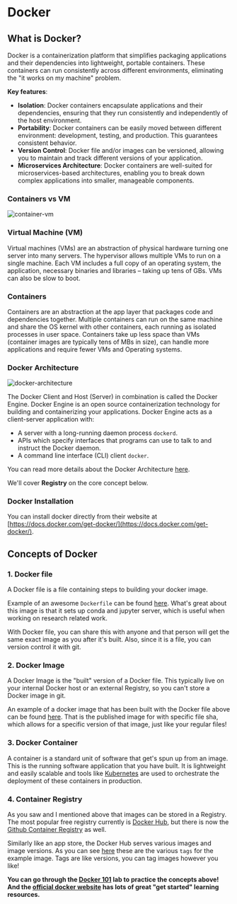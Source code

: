 # Docker

## What is Docker?

Docker is a containerization platform that simplifies packaging applications and their dependencies into lightweight, portable containers.
These containers can run consistently across different environments, eliminating the "it works on my machine" problem.

**Key features**:

- **Isolation**: Docker containers encapsulate applications and their dependencies, ensuring that they run consistently and independently of the host environment.
- **Portability**: Docker containers can be easily moved between different environment: development, testing, and production. This guarantees consistent behavior.
- **Version Control**: Docker file and/or images can be versioned, allowing you to maintain and track different versions of your application.
- **Microservices Architecture**: Docker containers are well-suited for microservices-based architectures, enabling you to break down complex applications into smaller, manageable components.

### Containers vs VM

![container-vm](https://www.docker.com/wp-content/uploads/2021/11/docker-containerized-and-vm-transparent-bg.png)

### Virtual Machine (VM)

Virtual machines (VMs) are an abstraction of physical hardware turning one server into many servers. The hypervisor allows multiple VMs to run on a single machine. Each VM includes a full copy of an operating system, the application, necessary binaries and libraries – taking up tens of GBs. VMs can also be slow to boot.

### Containers

Containers are an abstraction at the app layer that packages code and dependencies together. Multiple containers can run on the same machine and share the OS kernel with other containers, each running as isolated processes in user space. Containers take up less space than VMs (container images are typically tens of MBs in size), can handle more applications and require fewer VMs and Operating systems.

### Docker Architecture

![docker-architecture](https://docs.docker.com/get-started/images/docker-architecture.webp)

The Docker Client and Host (Server) in combination is called the Docker Engine. Docker Engine is an open source containerization technology for building and containerizing your applications. Docker Engine acts as a client-server application with:

- A server with a long-running daemon process `dockerd`.
- APIs which specify interfaces that programs can use to talk to and instruct the Docker daemon.
- A command line interface (CLI) client `docker`.

You can read more details about the Docker Architecture [here](https://docs.docker.com/get-started/overview/#docker-architecture).

We'll cover **Registry** on the core concept below.

### Docker Installation

You can install docker directly from their website at [https://docs.docker.com/get-docker/](https://docs.docker.com/get-docker/).

## Concepts of Docker

### 1. Docker file

A Docker file is a file containing steps to building your docker image.

Example of an awesome `Dockerfile` can be found [here](https://github.com/pangeo-data/pangeo-docker-images/blob/master/base-image/Dockerfile). What's great about this image is that it sets up conda and jupyter server, which is useful when working on research related work.

With Docker file, you can share this with anyone and that person will get the same exact image as you after it's built.
Also, since it is a file, you can version control it with git.

### 2. Docker Image

A Docker Image is the "built" version of a Docker file.
This typically live on your internal Docker host or an external Registry, so you can't store a Docker image in git.

An example of a docker image that has been built with the Docker file above can be found [here](https://hub.docker.com/layers/pangeo/base-image/latest/images/sha256-1854ca62ef75f1e017e1920b3a167c62cb5f0ee921f13c3247fc4b016e5be3be?context=explore). That is the published image for with specific file sha, which allows for a specific version of that image, just like your regular files!

### 3. Docker Container

A container is a standard unit of software that get's spun up from an image.
This is the running software application that you have built.
It is lightweight and easily scalable and tools like [Kubernetes](https://kubernetes.io/) are used to orchestrate the deployment of these containers in production.

### 4. Container Registry

As you saw and I mentioned above that images can be stored in a Registry.
The most popular free registry currently is [Docker Hub](https://hub.docker.com/),
but there is now the [Github Container Registry](https://docs.github.com/en/packages/working-with-a-github-packages-registry/working-with-the-container-registry) as well.

Similarly like an app store, the Docker Hub serves various images and image versions. As you can see [here](https://hub.docker.com/r/pangeo/base-image/tags) these are the various `tags` for the example image.
Tags are like versions, you can tag images however you like!

**You can go through the [Docker 101](https://www.docker.com/101-tutorial/) lab to practice the concepts above! And the [official docker website](https://docs.docker.com/get-started/) has lots of great "get started" learning resources.**